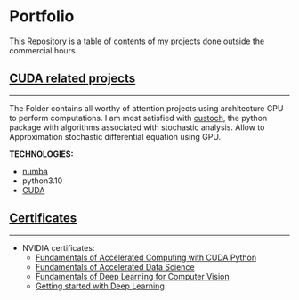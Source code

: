 # Portfolio
This Repository is a table of contents of my projects done outside the commercial hours.

## [CUDA related projects](https://github.com/MarcinBaranek/Portfolio/tree/master/CUDA)

---

The Folder contains all worthy of attention projects using architecture
GPU to perform computations. I am most satisfied with 
[custoch](https://github.com/MarcinBaranek/custoch/tree/master), 
the python package with algorithms associated with stochastic analysis. 
Allow to Approximation stochastic differential equation using GPU.

**TECHNOLOGIES:**
* [numba](https://numba.pydata.org/)
* python3.10
* [CUDA](https://en.wikipedia.org/wiki/CUDA)

## [Certificates](https://github.com/MarcinBaranek/Portfolio/tree/master/Certificates)

---

- NVIDIA certificates:
  * [Fundamentals of Accelerated Computing with CUDA Python](https://github.com/MarcinBaranek/Portfolio/blob/master/Certificates/NVIDIA_Fundamentals_of_Accelerated_Computing_with_CUDA_Python.pdf)
  * [Fundamentals of Accelerated Data Science](https://github.com/MarcinBaranek/Portfolio/blob/master/Certificates/NVIDIA_Fundamentals_of_Accelerated_Data_Science.pdf)
  * [Fundamentals of Deep Learning for Computer Vision](https://github.com/MarcinBaranek/Portfolio/blob/master/Certificates/NVIDIA_Fundamentals_of_Deep_Learning_for_Computer_Vision.pdf)
  * [Getting started with Deep Learning](https://github.com/MarcinBaranek/Portfolio/blob/master/Certificates/NVIDIA_Getting_started_with_Deep_Learning.pdf)

